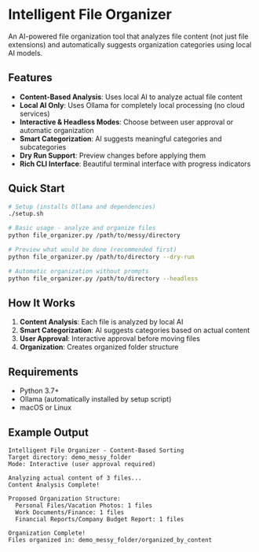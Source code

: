 # Intelligent File Organizer

An AI-powered file organization tool that analyzes file content (not just file extensions) and automatically suggests organization categories using local AI models.

## Features

- **Content-Based Analysis**: Uses local AI to analyze actual file content
- **Local AI Only**: Uses Ollama for completely local processing (no cloud services)
- **Interactive & Headless Modes**: Choose between user approval or automatic organization
- **Smart Categorization**: AI suggests meaningful categories and subcategories
- **Dry Run Support**: Preview changes before applying them
- **Rich CLI Interface**: Beautiful terminal interface with progress indicators

## Quick Start

```bash
# Setup (installs Ollama and dependencies)
./setup.sh

# Basic usage - analyze and organize files
python file_organizer.py /path/to/messy/directory

# Preview what would be done (recommended first)
python file_organizer.py /path/to/directory --dry-run

# Automatic organization without prompts
python file_organizer.py /path/to/directory --headless
```

## How It Works

1. **Content Analysis**: Each file is analyzed by local AI
2. **Smart Categorization**: AI suggests categories based on actual content
3. **User Approval**: Interactive approval before moving files
4. **Organization**: Creates organized folder structure

## Requirements

- Python 3.7+
- Ollama (automatically installed by setup script)
- macOS or Linux

## Example Output

```
Intelligent File Organizer - Content-Based Sorting
Target directory: demo_messy_folder
Mode: Interactive (user approval required)

Analyzing actual content of 3 files...
Content Analysis Complete!

Proposed Organization Structure:
  Personal Files/Vacation Photos: 1 files
  Work Documents/Finance: 1 files
  Financial Reports/Company Budget Report: 1 files

Organization Complete!
Files organized in: demo_messy_folder/organized_by_content
``` 